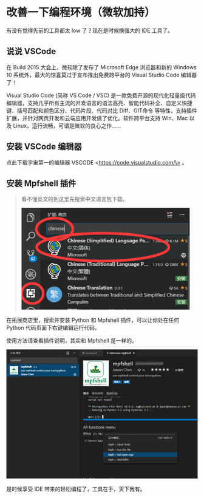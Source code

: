 改善一下编程环境（微软加持）
============================

有没有觉得先前的工具都太 low 了？现在是时候换强大的 IDE 工具了。

说说 VSCode
-----------

在 Build 2015 大会上，微软除了发布了 Microsoft Edge 浏览器和新的 Windows
10 系统外，最大的惊喜莫过于宣布推出免费跨平台的 Visual Studio Code
编辑器了！

Visual Studio Code (简称 VS Code / VSC)
是一款免费开源的现代化轻量级代码编辑器，支持几乎所有主流的开发语言的语法高亮、智能代码补全、自定义快捷键、括号匹配和颜色区分、代码片段、代码对比
Diff、GIT命令
等特性，支持插件扩展，并针对网页开发和云端应用开发做了优化。软件跨平台支持
Win、Mac 以及 Linux，运行流畅，可谓是微软的良心之作......

安装 VSCode 编辑器
------------------

点此下载宇宙第一的编辑器 VSCODE \<https://code.visualstudio.com/\> 。

安装 Mpfshell 插件
------------------

> 看不懂英文的到这里先搜索中文语言包下载。
>
> ![image](../../assets/micropython/advanced/vscode.png)

在拓展商店里，搜索并安装 Python 和 Mpfshell 插件，可以让你处在任何
Python 代码页面下右键编辑运行代码。

使用方法请查看插件说明，其实和 Mpfshell 是一样的。

![image](../../assets/micropython/advanced/vsc-mpfshell.png)

是时候享受 IDE 带来的轻松编程了，工具在手，天下我有。
